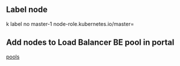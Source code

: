 ## Label node
k label no master-1 node-role.kubernetes.io/master=

## Add nodes to Load Balancer BE pool in portal
[pools](doc/lbpool.png)
